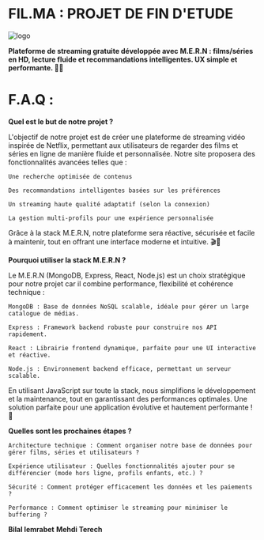# FIL.MA : PROJET DE FIN D'ETUDE

![logo](https://i.ibb.co/214f7PgD/filma.png)

**Plateforme de streaming gratuite développée avec M.E.R.N : films/séries en HD, lecture fluide et recommandations intelligentes. UX simple et performante. 🎥🚀**

# F.A.Q :

**Quel est le but de notre projet ?**

L'objectif de notre projet est de créer une plateforme de streaming vidéo inspirée de Netflix, permettant aux utilisateurs de regarder des films et séries en ligne de manière fluide et personnalisée. Notre site proposera des fonctionnalités avancées telles que :

    Une recherche optimisée de contenus

    Des recommandations intelligentes basées sur les préférences

    Un streaming haute qualité adaptatif (selon la connexion)

    La gestion multi-profils pour une expérience personnalisée

Grâce à la stack M.E.R.N, notre plateforme sera réactive, sécurisée et facile à maintenir, tout en offrant une interface moderne et intuitive. 🎬🍿

**Pourquoi utiliser la stack M.E.R.N ?**

Le M.E.R.N (MongoDB, Express, React, Node.js) est un choix stratégique pour notre projet car il combine performance, flexibilité et cohérence technique :

    MongoDB : Base de données NoSQL scalable, idéale pour gérer un large catalogue de médias.

    Express : Framework backend robuste pour construire nos API rapidement.

    React : Librairie frontend dynamique, parfaite pour une UI interactive et réactive.

    Node.js : Environnement backend efficace, permettant un serveur scalable.

En utilisant JavaScript sur toute la stack, nous simplifions le développement et la maintenance, tout en garantissant des performances optimales. Une solution parfaite pour une application évolutive et hautement performante ! 🚀

**Quelles sont les prochaines étapes ?**

    Architecture technique : Comment organiser notre base de données pour gérer films, séries et utilisateurs ?

    Expérience utilisateur : Quelles fonctionnalités ajouter pour se différencier (mode hors ligne, profils enfants, etc.) ?

    Sécurité : Comment protéger efficacement les données et les paiements ?

    Performance : Comment optimiser le streaming pour minimiser le buffering ?


**Bilal lemrabet**
**Mehdi Terech**


